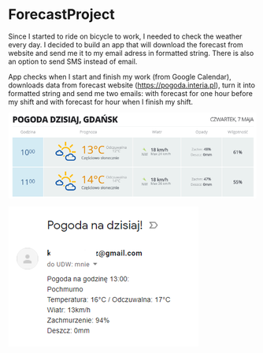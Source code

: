 # ForecastProject

Since I started to ride on bicycle to work, I needed to check the weather every day. I decided to build an app that will download the forecast from website and send me it to my email adress in formatted string. There is also an option to send SMS instead of email.

App checks when I start and finish my work (from Google Calendar), downloads data from forecast website (https://pogoda.interia.pl), turn it into formatted string and send me two emails: with forecast for one hour before my shift and with forecast for hour when I finish my shift.

![Screenshot](forecast.png)

![Screenshot](email.png)
